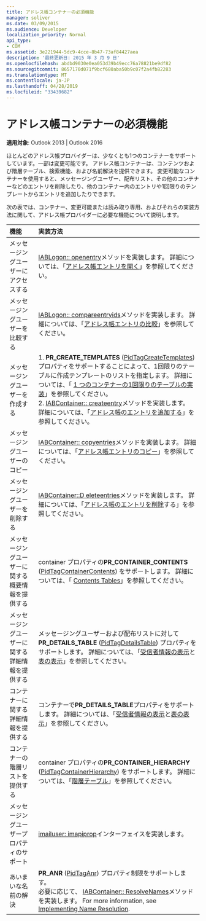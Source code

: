 ```yaml
---
title: アドレス帳コンテナーの必須機能
manager: soliver
ms.date: 03/09/2015
ms.audience: Developer
localization_priority: Normal
api_type:
- COM
ms.assetid: 3e221944-5dc9-4cce-8b47-73af84427aea
description: '最終更新日: 2015 年 3 月 9 日'
ms.openlocfilehash: abdbd9030e0ea053d39b49ecc76a78821be9df82
ms.sourcegitcommit: 8657170d071f9bcf680aba50b9c07f2a4fb82283
ms.translationtype: MT
ms.contentlocale: ja-JP
ms.lasthandoff: 04/28/2019
ms.locfileid: "33439682"
---
```

# <a name="required-features-for-address-book-containers"></a>アドレス帳コンテナーの必須機能

  
  
**適用対象**: Outlook 2013 | Outlook 2016 
  
ほとんどのアドレス帳プロバイダーは、少なくとも1つのコンテナーをサポートしています。一部は変更可能です。 アドレス帳コンテナーは、コンテンツおよび階層テーブル、検索機能、および名前解決を提供できます。 変更可能なコンテナーを使用すると、メッセージングユーザー、配布リスト、その他のコンテナーなどのエントリを削除したり、他のコンテナー内のエントリや1回限りのテンプレートからエントリを追加したりできます。
  
次の表では、コンテナー、変更可能または読み取り専用、およびそれらの実装方法に関して、アドレス帳プロバイダーに必要な機能について説明します。
  
|**機能**|**実装方法**|
|:-----|:-----|
|メッセージングユーザーにアクセスする  <br/> |[IABLogon:: openentry](iablogon-openentry.md)メソッドを実装します。 詳細については、「[アドレス帳エントリを開く](opening-address-book-entries.md)」を参照してください。  <br/> |
|メッセージングユーザーを比較する  <br/> |[IABLogon:: compareentryids](iablogon-compareentryids.md)メソッドを実装します。 詳細については、「[アドレス帳エントリの比較](comparing-address-book-entries.md)」を参照してください。  <br/> |
|メッセージングユーザーを作成する  <br/> |1. **PR_CREATE_TEMPLATES** ([PidTagCreateTemplates](pidtagcreatetemplates-canonical-property.md)) プロパティをサポートすることによって、1回限りのテーブルに作成テンプレートのリストを指定します。 詳細については、「 [1 つのコンテナーの1回限りのテーブルの実装](implementing-a-container-one-off-table.md)」を参照してください。  <br/> 2. [IABContainer:: createentry](iabcontainer-createentry.md)メソッドを実装します。 詳細については、「[アドレス帳のエントリを追加する](adding-address-book-entries.md)」を参照してください。  <br/> |
|メッセージングユーザーのコピー  <br/> |[IABContainer:: copyentries](iabcontainer-copyentries.md)メソッドを実装します。 詳細については、「[アドレス帳エントリのコピー](copying-address-book-entries.md)」を参照してください。  <br/> |
|メッセージングユーザーを削除する  <br/> |[IABContainer::D eleteentries](iabcontainer-deleteentries.md)メソッドを実装します。 詳細については、「[アドレス帳のエントリを削除](removing-address-book-entries.md)する」を参照してください。  <br/> |
|メッセージングユーザーに関する概要情報を提供する  <br/> |container プロパティの**PR_CONTAINER_CONTENTS** ([PidTagContainerContents](pidtagcontainercontents-canonical-property.md)) をサポートします。 詳細については、「 [Contents Tables](contents-tables.md)」を参照してください。  <br/> |
|メッセージングユーザーに関する詳細情報を提供する  <br/> |メッセージングユーザーおよび配布リストに対して**PR_DETAILS_TABLE** ([PidTagDetailsTable](pidtagdetailstable-canonical-property.md)) プロパティをサポートします。 詳細については、「[受信者情報の表示](displaying-recipient-information.md)と[表の表示](display-tables.md)」を参照してください。  <br/> |
|コンテナーに関する詳細情報を提供する  <br/> |コンテナーで**PR_DETAILS_TABLE**プロパティをサポートします。 詳細については、「[受信者情報の表示](displaying-recipient-information.md)と[表の表示](display-tables.md)」を参照してください。  <br/> |
|コンテナーの階層リストを提供する  <br/> |container プロパティの**PR_CONTAINER_HIERARCHY** ([PidTagContainerHierarchy](pidtagcontainerhierarchy-canonical-property.md)) をサポートします。 詳細については、「[階層テーブル](hierarchy-tables.md)」を参照してください。  <br/> |
|メッセージングユーザープロパティのサポート  <br/> |[imailuser: imapiprop](imailuserimapiprop.md)インターフェイスを実装します。  <br/> |
|あいまいな名前の解決  <br/> | **PR_ANR** ([PidTagAnr](pidtaganr-canonical-property.md)) プロパティ制限をサポートします。  <br/>  必要に応じて、 [IABContainer:: ResolveNames](iabcontainer-resolvenames.md)メソッドを実装します。 For more information, see [Implementing Name Resolution](implementing-name-resolution.md).  <br/> |
   

